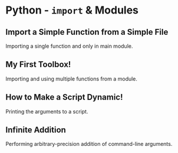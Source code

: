 # Python - `import` & Modules

## Import a Simple Function from a Simple File
Importing a single function and only in main module.

## My First Toolbox!
Importing and using multiple functions from a module.

## How to Make a Script Dynamic!
Printing the arguments to a script.

## Infinite Addition
Performing arbitrary-precision addition of command-line arguments.
